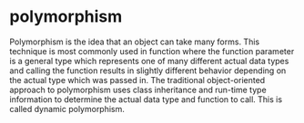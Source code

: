 # polymorphism
Polymorphism is the idea that an object can take many forms. This technique is most commonly used in function where the function parameter is a general type which represents one of many different actual data types and calling the function results in slightly different behavior depending on the actual type which was passed in. The traditional object-oriented approach to polymorphism uses class inheritance and run-time type information to determine the actual data type and function to call. This is called dynamic polymorphism.
